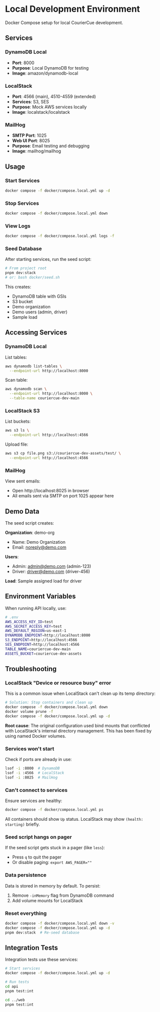 # Local Development Environment

Docker Compose setup for local CourierCue development.

## Services

### DynamoDB Local
- **Port**: 8000
- **Purpose**: Local DynamoDB for testing
- **Image**: amazon/dynamodb-local

### LocalStack
- **Port**: 4566 (main), 4510-4559 (extended)
- **Services**: S3, SES
- **Purpose**: Mock AWS services locally
- **Image**: localstack/localstack

### MailHog
- **SMTP Port**: 1025
- **Web UI Port**: 8025
- **Purpose**: Email testing and debugging
- **Image**: mailhog/mailhog

## Usage

### Start Services

```bash
docker compose -f docker/compose.local.yml up -d
```

### Stop Services

```bash
docker compose -f docker/compose.local.yml down
```

### View Logs

```bash
docker compose -f docker/compose.local.yml logs -f
```

### Seed Database

After starting services, run the seed script:

```bash
# From project root
pnpm dev:stack
# or: bash docker/seed.sh
```

This creates:
- DynamoDB table with GSIs
- S3 bucket
- Demo organization
- Demo users (admin, driver)
- Sample load

## Accessing Services

### DynamoDB Local

List tables:
```bash
aws dynamodb list-tables \
  --endpoint-url http://localhost:8000
```

Scan table:
```bash
aws dynamodb scan \
  --endpoint-url http://localhost:8000 \
  --table-name couriercue-dev-main
```

### LocalStack S3

List buckets:
```bash
aws s3 ls \
  --endpoint-url http://localhost:4566
```

Upload file:
```bash
aws s3 cp file.png s3://couriercue-dev-assets/test/ \
  --endpoint-url http://localhost:4566
```

### MailHog

View sent emails:
- Open http://localhost:8025 in browser
- All emails sent via SMTP on port 1025 appear here

## Demo Data

The seed script creates:

**Organization**: demo-org
- Name: Demo Organization
- Email: noreply@demo.com

**Users**:
- Admin: admin@demo.com (admin-123)
- Driver: driver@demo.com (driver-456)

**Load**: Sample assigned load for driver

## Environment Variables

When running API locally, use:

```bash
# .env
AWS_ACCESS_KEY_ID=test
AWS_SECRET_ACCESS_KEY=test
AWS_DEFAULT_REGION=us-east-1
DYNAMODB_ENDPOINT=http://localhost:8000
S3_ENDPOINT=http://localhost:4566
SES_ENDPOINT=http://localhost:4566
TABLE_NAME=couriercue-dev-main
ASSETS_BUCKET=couriercue-dev-assets
```

## Troubleshooting

### LocalStack "Device or resource busy" error

This is a common issue when LocalStack can't clean up its temp directory:

```bash
# Solution: Stop containers and clean up
docker compose -f docker/compose.local.yml down
docker volume prune -f
docker compose -f docker/compose.local.yml up -d
```

**Root cause**: The original configuration used bind mounts that conflicted with LocalStack's internal directory management. This has been fixed by using named Docker volumes.

### Services won't start

Check if ports are already in use:
```bash
lsof -i :8000  # DynamoDB
lsof -i :4566  # LocalStack
lsof -i :8025  # MailHog
```

### Can't connect to services

Ensure services are healthy:
```bash
docker compose -f docker/compose.local.yml ps
```

All containers should show `Up` status. LocalStack may show `(health: starting)` briefly.

### Seed script hangs on pager

If the seed script gets stuck in a pager (like `less`):
- Press `q` to quit the pager
- Or disable paging: `export AWS_PAGER=""`

### Data persistence

Data is stored in memory by default. To persist:
1. Remove `-inMemory` flag from DynamoDB command
2. Add volume mounts for LocalStack

### Reset everything

```bash
docker compose -f docker/compose.local.yml down -v
docker compose -f docker/compose.local.yml up -d
pnpm dev:stack  # Re-seed database
```

## Integration Tests

Integration tests use these services:

```bash
# Start services
docker compose -f docker/compose.local.yml up -d

# Run tests
cd api
pnpm test:int

cd ../web  
pnpm test:int
```
